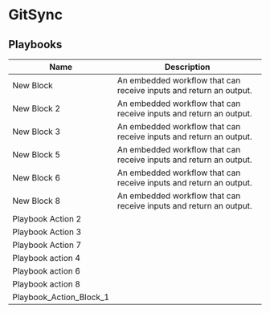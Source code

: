 # GitSync

## Playbooks
|Name|Description|
|----|-----------|
|New Block|An embedded workflow that can receive inputs and return an output.|
|New Block 2|An embedded workflow that can receive inputs and return an output.|
|New Block 3|An embedded workflow that can receive inputs and return an output.|
|New Block 5|An embedded workflow that can receive inputs and return an output.|
|New Block 6|An embedded workflow that can receive inputs and return an output.|
|New Block 8|An embedded workflow that can receive inputs and return an output.|
|Playbook Action 2||
|Playbook Action 3||
|Playbook Action 7||
|Playbook action 4||
|Playbook action 6||
|Playbook action 8||
|Playbook_Action_Block_1||

